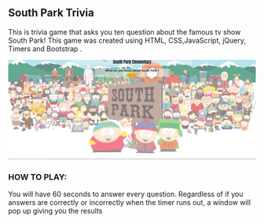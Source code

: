 ## South Park Trivia

This is trivia game that asks you ten question about the famous tv show South Park!
This game was created using HTML, CSS,JavaScript, jQuery, Timers and Bootstrap .




![](assets/images/capture.JPG)



### HOW TO PLAY:
You will have 60 seconds to answer every question.
Regardless of if you answers are correctly or incorrectly when the timer runs out, a window will pop up giving you 
the results

